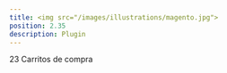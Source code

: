 ```yaml
---
title: <img src="/images/illustrations/magento.jpg">
position: 2.35
description: Plugin
---
```


23 Carritos de compra
